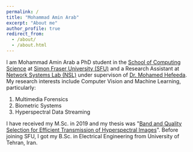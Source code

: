 ```yaml
---
permalink: /
title: "Mohammad Amin Arab"
excerpt: "About me"
author_profile: true
redirect_from: 
  - /about/
  - /about.html
---
```


I am Mohammad Amin Arab a PhD student in the [School of Computing Science](https://www.sfu.ca/computing.html) at [Simon Fraser University (SFU)](https://www.sfu.ca) and a Research Assistant at [Network Systems Lab (NSL)](https://nsl.cs.sfu.ca/) under supervison of [Dr. Mohamed Hefeeda](https://www2.cs.sfu.ca/~mhefeeda/). My research interests include Computer Vision and Machine Learning, particularly:
1. Multimedia Forensics
1. Biometric Systems
1. Hyperspectral Data Streaming

I have received my M.Sc. in 2019 and my thesis was "[Band and Quality Selection for Efficient Transmission of Hyperspectral Images](http://summit.sfu.ca/system/files/iritems1/19409/etd20421.pdf)". Before joining SFU, I got my B.Sc. in Electrical Engineering from University of Tehran, Iran. 
